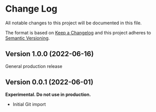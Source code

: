 # Change Log

All notable changes to this project will be documented in this file.

The format is based on [Keep a Changelog](http://keepachangelog.com/)
and this project adheres to [Semantic Versioning](http://semver.org/).

## Version 1.0.0 (2022-06-16)

General production release
## Version 0.0.1 (2022-06-01)

**Experimental. Do not use in production.**

* Initial Git import
